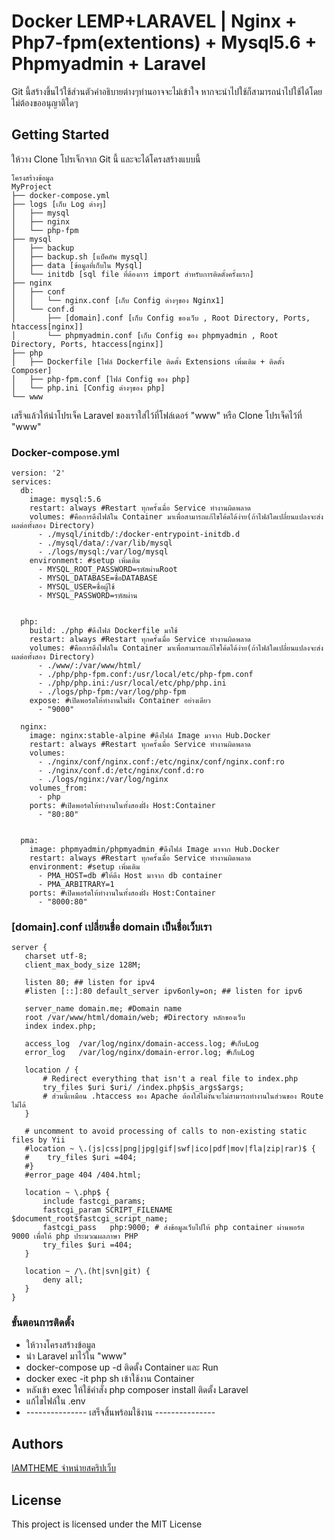 # Docker LEMP+LARAVEL | Nginx + Php7-fpm(extentions) + Mysql5.6 + Phpmyadmin + Laravel

Git นี้สร้างขึ้นไว้ใช้ส่วนตัวคำอธิบายต่างๆท่านอาจจะไม่เข้าใจ หากจะนำไปใช้ก็สามารถนำไปใช้ได้โดยไม่ต้องขออนุญาติใดๆ

## Getting Started

ให้วาง Clone โปรเจ็กจาก Git นี้ และจะได้โครงสร้างแบบนี้
```
โครงสร้างข้อมูล
MyProject
├── docker-compose.yml
├── logs [เก็บ Log ต่างๆ]
│   ├── mysql
│   ├── nginx
│   └── php-fpm
├── mysql
│   ├── backup
│   ├── backup.sh [แบ็คอัพ mysql]
│   ├── data [ข้อมูลที่เก็บใน Mysql]
│   └── initdb [sql file ที่ต้องการ import สำหรับการติดตั้งครั้งแรก]
├── nginx
│   ├── conf
│   │   └── nginx.conf [เก็บ Config ต่างๆของ Nginx1]
│   └── conf.d
│       ├── [domain].conf [เก็บ Config ของเว็บ , Root Directory, Ports, htaccess[nginx]]
│       └── phpmyadmin.conf [เก็บ Config ของ phpmyadmin , Root Directory, Ports, htaccess[nginx]]
├── php
│   ├── Dockerfile [ไฟล์ Dockerfile ติดตั้ง Extensions เพิ่มเติม + ติดตั้ง Composer]
│   ├── php-fpm.conf [ไฟล์ Config ของ php]
│   └── php.ini [Config ต่างๆของ php]
└── www
```
เสร็จแล้วให้นำโปรเจ็ค Laravel ของเราใส่ไว้ที่โฟล์เดอร์ "www" หรือ Clone โปรเจ็คไว้ที่ "www"

### Docker-compose.yml

```
version: '2'
services:
  db:
    image: mysql:5.6
    restart: always #Restart ทุกครั้งเมื่อ Service ทำงานผิดพลาด
    volumes: #คือการดึงไฟล์ใน Container มาเพื่อสามารถแก้ไขโค้ดได้ง่าย(ถ้าไฟล์ใดเปลี่ยนแปลงจะส่งผลต่อทั้งสอง Directory)
      - ./mysql/initdb/:/docker-entrypoint-initdb.d
      - ./mysql/data/:/var/lib/mysql
      - ./logs/mysql:/var/log/mysql
    environment: #setup เพิ่มเติม
      - MYSQL_ROOT_PASSWORD=รหัสผ่านRoot
      - MYSQL_DATABASE=ชื่อDATABASE
      - MYSQL_USER=ชื่อผู้ใช้
      - MYSQL_PASSWORD=รหัสผ่าน
    
  
  php:
    build: ./php #ดึงไฟล์ Dockerfile มาใช้
    restart: always #Restart ทุกครั้งเมื่อ Service ทำงานผิดพลาด
    volumes: #คือการดึงไฟล์ใน Container มาเพื่อสามารถแก้ไขโค้ดได้ง่าย(ถ้าไฟล์ใดเปลี่ยนแปลงจะส่งผลต่อทั้งสอง Directory)
      - ./www/:/var/www/html/
      - ./php/php-fpm.conf:/usr/local/etc/php-fpm.conf
      - ./php/php.ini:/usr/local/etc/php/php.ini
      - ./logs/php-fpm:/var/log/php-fpm
    expose: #เปิดพอร์ตให้ทำงานในฝั่ง Container อย่างเดียว
      - "9000"
  
  nginx:
    image: nginx:stable-alpine #ดึงไฟล์ Image มาจาก Hub.Docker
    restart: always #Restart ทุกครั้งเมื่อ Service ทำงานผิดพลาด
    volumes:
      - ./nginx/conf/nginx.conf:/etc/nginx/conf/nginx.conf:ro
      - ./nginx/conf.d:/etc/nginx/conf.d:ro
      - ./logs/nginx:/var/log/nginx
    volumes_from:
      - php
    ports: #เปิดพอร์ตให้ทำงานในทั้งสองฝั่ง Host:Container
      - "80:80"
  

  pma:
    image: phpmyadmin/phpmyadmin #ดึงไฟล์ Image มาจาก Hub.Docker
    restart: always #Restart ทุกครั้งเมื่อ Service ทำงานผิดพลาด
    environment: #setup เพิ่มเติม
      - PMA_HOST=db #ให้ดึง Host มาจาก db container
      - PMA_ARBITRARY=1
    ports: #เปิดพอร์ตให้ทำงานในทั้งสองฝั่ง Host:Container
      - "8000:80"
```

### [domain].conf เปลี่ยนชื่อ domain เป็นชื่อเว็บเรา

```
server {
   charset utf-8;
   client_max_body_size 128M;

   listen 80; ## listen for ipv4
   #listen [::]:80 default_server ipv6only=on; ## listen for ipv6

   server_name domain.me; #Domain name
   root /var/www/html/domain/web; #Directory หลักของเว็บ
   index index.php;

   access_log  /var/log/nginx/domain-access.log; #เก็บLog
   error_log   /var/log/nginx/domain-error.log; #เก็บLog

   location / {
       # Redirect everything that isn't a real file to index.php
       try_files $uri $uri/ /index.php$is_args$args;
       # ส่วนนี้เหมือน .htaccess ของ Apache ต้องใส่ไม่งั้นจะไม่สามารถทำงานในส่วนของ Route ไม่ได้
   }

   # uncomment to avoid processing of calls to non-existing static files by Yii
   #location ~ \.(js|css|png|jpg|gif|swf|ico|pdf|mov|fla|zip|rar)$ {
   #    try_files $uri =404;
   #}
   #error_page 404 /404.html;

   location ~ \.php$ {
       include fastcgi_params;
       fastcgi_param SCRIPT_FILENAME $document_root$fastcgi_script_name;
       fastcgi_pass   php:9000; # ส่งข้อมูลเว็บไปให้ php container ผ่านพอร์ต 9000 เพื่อให้ php ประมวณผลภาษา PHP
       try_files $uri =404;
   }

   location ~ /\.(ht|svn|git) {
       deny all;
   }
}
```

### ขั้นตอนการติดตั้ง

* ให้วางโครงสร้างข้อมูล
* นำ Laravel มาไว้ใน "www"
* docker-compose up -d ติดตั้ง Container และ Run
* docker exec -it php sh เข้าใช้งาน Container
* หลังเข้า exec ให้ใช้คำสั่ง php composer install ติดตั้ง Laravel
* แก้ไขไฟล์ใน .env
* --------------- เสร็จสิ้นพร้อมใช้งาน ---------------

## Authors

[IAMTHEME จำหน่ายสคริปเว็บ](https://www.iamtheme.com/)
## License

This project is licensed under the MIT License


